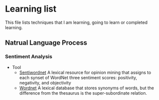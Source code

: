 # Learning list
This file lists techniques that I am learning, going to learn or completed learning.

## Natrual Language Process
### Sentiment Analysis
* Tool
  - [Sentiwordnet](https://sentiwordnet.isti.cnr.it/)
    A lexical resource for opinion mining that assigns to each synset of WordNet three sentiment scores: positivity, negativity, and objectivity
  - [Wordnet](https://wordnet.princeton.edu/)
    A lexical database that stores synonyms of words, but the difference from the thesaurus is the super-subordinate relation.
